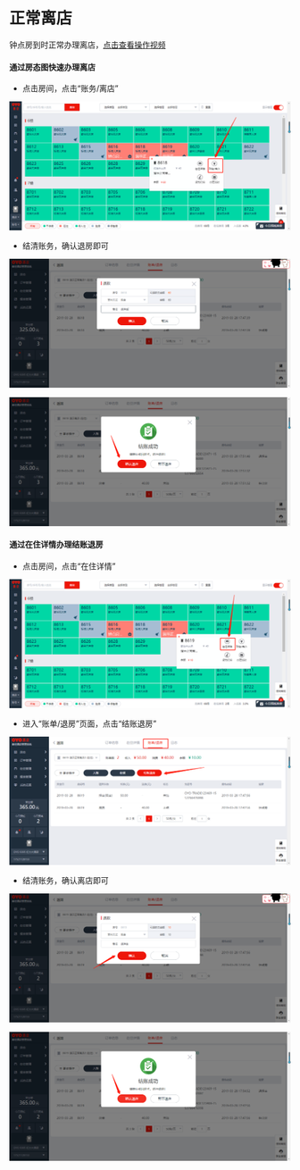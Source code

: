 # 正常离店

钟点房到时正常办理离店，[点击查看操作视频](http://crs-pms-vidio.oss-cn-beijing.aliyuncs.com/%E9%92%9F%E7%82%B9%E6%88%BF%E9%80%80%E6%88%BF.mp4)

#### 通过房态图快速办理离店

* 点击房间，点击“账务/离店”

![](../../../.gitbook/assets/image%20%28271%29.png)

* 结清账务，确认退房即可

![](../../../.gitbook/assets/image%20%28801%29.png)

![](../../../.gitbook/assets/image%20%28637%29.png)

#### 通过在住详情办理结账退房

* 点击房间，点击“在住详情”

![](../../../.gitbook/assets/image%20%28624%29.png)

* 进入“账单/退房”页面，点击“结账退房”

![](../../../.gitbook/assets/image%20%28703%29.png)

* 结清账务，确认离店即可

![](../../../.gitbook/assets/image%20%2826%29.png)

![](../../../.gitbook/assets/image%20%28630%29.png)





